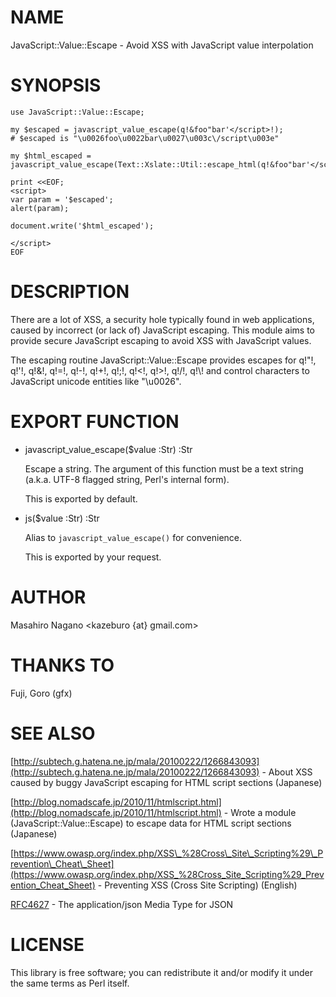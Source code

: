 # NAME

JavaScript::Value::Escape - Avoid XSS with JavaScript value interpolation

# SYNOPSIS

    use JavaScript::Value::Escape;

    my $escaped = javascript_value_escape(q!&foo"bar'</script>!);
    # $escaped is "\u0026foo\u0022bar\u0027\u003c\/script\u003e"

    my $html_escaped = javascript_value_escape(Text::Xslate::Util::escape_html(q!&foo"bar'</script>!));

    print <<EOF;
    <script>
    var param = '$escaped';
    alert(param);

    document.write('$html_escaped');

    </script>
    EOF

# DESCRIPTION

There are a lot of XSS, a security hole typically found in web applications,
caused by incorrect (or lack of) JavaScript escaping. This module aims to
provide secure JavaScript escaping to avoid XSS with JavaScript values.

The escaping routine JavaScript::Value::Escape provides escapes for
q!"!, q!'!, q!&!, q!=!, q!-!, q!+!, q!;!, q!<!, q!>!, q!/!, q!\\! and
control characters to JavaScript unicode entities like "\\u0026".

# EXPORT FUNCTION

- javascript\_value\_escape($value :Str) :Str

    Escape a string. The argument of this function must be a text string
    (a.k.a. UTF-8 flagged string, Perl's internal form).

    This is exported by default.

- js($value :Str) :Str

    Alias to `javascript_value_escape()` for convenience.

    This is exported by your request.

# AUTHOR

Masahiro Nagano <kazeburo {at} gmail.com>

# THANKS TO

Fuji, Goro (gfx)

# SEE ALSO

[http://subtech.g.hatena.ne.jp/mala/20100222/1266843093](http://subtech.g.hatena.ne.jp/mala/20100222/1266843093) - About XSS caused by buggy JavaScript escaping for HTML script sections (Japanese)

[http://blog.nomadscafe.jp/2010/11/htmlscript.html](http://blog.nomadscafe.jp/2010/11/htmlscript.html) - Wrote a module (JavaScript::Value::Escape) to escape data for HTML script sections (Japanese)

[https://www.owasp.org/index.php/XSS\_%28Cross\_Site\_Scripting%29\_Prevention\_Cheat\_Sheet](https://www.owasp.org/index.php/XSS_%28Cross_Site_Scripting%29_Prevention_Cheat_Sheet) - Preventing XSS (Cross Site Scripting) (English)

[RFC4627](https://metacpan.org/pod/RFC4627) - The application/json Media Type for JSON

# LICENSE

This library is free software; you can redistribute it and/or modify
it under the same terms as Perl itself.
